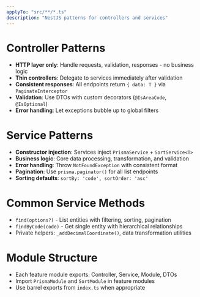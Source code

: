 ```yaml
---
applyTo: "src/**/*.ts"
description: "NestJS patterns for controllers and services"
---
```


# Controller Patterns
- **HTTP layer only**: Handle requests, validation, responses - no business logic
- **Thin controllers**: Delegate to services immediately after validation
- **Consistent responses**: All endpoints return `{ data: T }` via `PaginateInterceptor`
- **Validation**: Use DTOs with custom decorators (`@IsAreaCode`, `@IsOptional`)
- **Error handling**: Let exceptions bubble up to global filters

# Service Patterns
- **Constructor injection**: Services inject `PrismaService` + `SortService<T>`
- **Business logic**: Core data processing, transformation, and validation
- **Error handling**: Throw `NotFoundException` with consistent format
- **Pagination**: Use `prisma.paginator()` for all list endpoints
- **Sorting defaults**: `sortBy: 'code', sortOrder: 'asc'`

# Common Service Methods
- `find(options?)` - List entities with filtering, sorting, pagination
- `findByCode(code)` - Get single entity with hierarchical relationships
- Private helpers: `_addDecimalCoordinate()`, data transformation utilities

# Module Structure
- Each feature module exports: Controller, Service, Module, DTOs
- Import `PrismaModule` and `SortModule` in feature modules
- Use barrel exports from `index.ts` when appropriate
